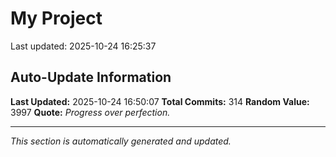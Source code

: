 # My Project


Last updated: 2025-10-24 16:25:37


























































































































































































































































































































## Auto-Update Information

**Last Updated:** 2025-10-24 16:50:07
**Total Commits:** 314
**Random Value:** 3997
**Quote:** _Progress over perfection._

---
_This section is automatically generated and updated._